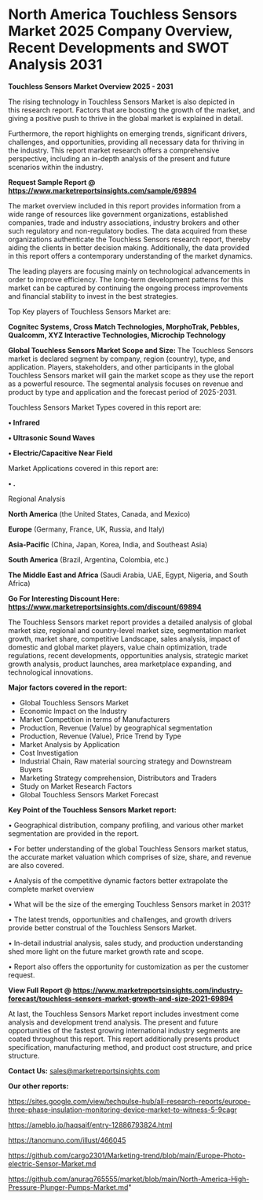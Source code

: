  # North America Touchless Sensors Market 2025 Company Overview, Recent Developments and SWOT Analysis 2031

<Strong> Touchless Sensors Market Overview 2025 - 2031</strong>

The rising technology in Touchless Sensors Market is also depicted in this research report. Factors that are boosting the growth of the market, and giving a positive push to thrive in the global market is explained in detail.

Furthermore, the report highlights on emerging trends, significant drivers, challenges, and opportunities, providing all necessary data for thriving in the industry. This report market research offers a comprehensive perspective, including an in-depth analysis of the present and future scenarios within the industry.

<strong>Request Sample Report @ <a href=https://www.marketreportsinsights.com/sample/69894>https://www.marketreportsinsights.com/sample/69894</a></strong>

The market overview included in this report provides information from a wide range of resources like government organizations, established companies, trade and industry associations, industry brokers and other such regulatory and non-regulatory bodies. The data acquired from these organizations authenticate the Touchless Sensors research report, thereby aiding the clients in better decision making. Additionally, the data provided in this report offers a contemporary understanding of the market dynamics.

The leading players are focusing mainly on technological advancements in order to improve efficiency. The long-term development patterns for this market can be captured by continuing the ongoing process improvements and financial stability to invest in the best strategies.

Top Key players of Touchless Sensors Market are:

<strong>Cognitec Systems, Cross Match Technologies, MorphoTrak, Pebbles, Qualcomm, XYZ Interactive Technologies, Microchip Technology</strong>

<strong><b>Global Touchless Sensors Market Scope and Size:</b></strong>
The Touchless Sensors market is declared segment by company, region (country), type, and application. Players, stakeholders, and other participants in the global Touchless Sensors market will gain the market scope as they use the report as a powerful resource. The segmental analysis focuses on revenue and product by type and application and the forecast period of 2025-2031.

Touchless Sensors Market Types covered in this report are:

<strong>• Infrared

• Ultrasonic Sound Waves

• Electric/Capacitive Near Field</strong>

Market Applications covered in this report are:

<strong>• .</strong> 

Regional Analysis

<strong>North America</strong> (the United States, Canada, and Mexico)

<strong>Europe</strong> (Germany, France, UK, Russia, and Italy)

<strong>Asia-Pacific</strong> (China, Japan, Korea, India, and Southeast Asia)

<strong>South America</strong> (Brazil, Argentina, Colombia, etc.)

<strong>The Middle East and Africa</strong> (Saudi Arabia, UAE, Egypt, Nigeria, and South Africa)

<strong>Go For Interesting Discount Here: <a href=https://www.marketreportsinsights.com/discount/69894>https://www.marketreportsinsights.com/discount/69894</a></strong>

The Touchless Sensors market report provides a detailed analysis of global market size, regional and country-level market size, segmentation market growth, market share, competitive Landscape, sales analysis, impact of domestic and global market players, value chain optimization, trade regulations, recent developments, opportunities analysis, strategic market growth analysis, product launches, area marketplace expanding, and technological innovations.

<strong><b>Major factors covered in the report:</b></strong>
<ul>
  <li>Global Touchless Sensors Market </li>
  <li>Economic Impact on the Industry</li>
  <li>Market Competition in terms of Manufacturers</li>
  <li>Production, Revenue (Value) by geographical segmentation</li>
  <li>Production, Revenue (Value), Price Trend by Type</li>
  <li>Market Analysis by Application</li>
  <li>Cost Investigation</li>
  <li>Industrial Chain, Raw material sourcing strategy and Downstream Buyers</li>
  <li>Marketing Strategy comprehension, Distributors and Traders</li>
  <li>Study on Market Research Factors</li>
  <li>Global Touchless Sensors Market Forecast</li>
</ul>

<strong><b>Key Point of the Touchless Sensors Market report:</b></strong>

• Geographical distribution, company profiling, and various other market segmentation are provided in the report.

• For better understanding of the global Touchless Sensors market status, the accurate market valuation which comprises of size, share, and revenue are also covered.

• Analysis of the competitive dynamic factors better extrapolate the complete market overview

• What will be the size of the emerging Touchless Sensors market in 2031?

• The latest trends, opportunities and challenges, and growth drivers provide better construal of the Touchless Sensors Market.

• In-detail industrial analysis, sales study, and production understanding shed more light on the future market growth rate and scope.

• Report also offers the opportunity for customization as per the customer request.

<strong><b>View Full Report @ <a href=https://www.marketreportsinsights.com/industry-forecast/touchless-sensors-market-growth-and-size-2021-69894>https://www.marketreportsinsights.com/industry-forecast/touchless-sensors-market-growth-and-size-2021-69894</a></b></strong>


At last, the Touchless Sensors Market report includes investment come analysis and development trend analysis. The present and future opportunities of the fastest growing international industry segments are coated throughout this report. This report additionally presents product specification, manufacturing method, and product cost structure, and price structure.

<strong>Contact Us:</strong>
sales@marketreportsinsights.com

<strong>Our other reports:</strong>

<a href=https://sites.google.com/view/techpulse-hub/all-research-reports/europe-three-phase-insulation-monitoring-device-market-to-witness-5-9cagr>https://sites.google.com/view/techpulse-hub/all-research-reports/europe-three-phase-insulation-monitoring-device-market-to-witness-5-9cagr</a>

<a href=https://ameblo.jp/haqsaif/entry-12886793824.html>https://ameblo.jp/haqsaif/entry-12886793824.html</a>

<a href=https://tanomuno.com/illust/466045>https://tanomuno.com/illust/466045</a>

<a href=https://github.com/cargo2301/Marketing-trend/blob/main/Europe-Photo-electric-Sensor-Market.md>https://github.com/cargo2301/Marketing-trend/blob/main/Europe-Photo-electric-Sensor-Market.md</a>

<a href=https://github.com/anurag765555/market/blob/main/North-America-High-Pressure-Plunger-Pumps-Market.md>https://github.com/anurag765555/market/blob/main/North-America-High-Pressure-Plunger-Pumps-Market.md</a>"
